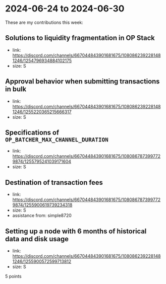 # 2024-06-24 to 2024-06-30

These are my contributions this week:

## Solutions to liquidity fragmentation in OP Stack

- link: https://discord.com/channels/667044843901681675/1080862392281481246/1254796934884102175
- size: S

## Approval behavior when submitting transactions in bulk

- link: https://discord.com/channels/667044843901681675/1080862392281481246/1255220365215666317
- size: S

## Specifications of `OP_BATCHER_MAX_CHANNEL_DURATION`

- link: https://discord.com/channels/667044843901681675/1080867873997729874/1255795241039171604
- size: S

## Destination of transaction fees

- link: https://discord.com/channels/667044843901681675/1080867873997729874/1255900619739234318
- size: S
- assistance from: simple8720
  
## Setting up a node with 6 months of historical data and disk usage

- link: https://discord.com/channels/667044843901681675/1080862392281481246/1255900572599713812
- size: S

5 points

